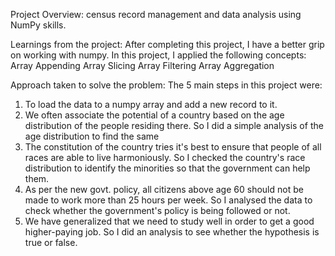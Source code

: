 Project Overview:
census record management and data analysis using NumPy skills.


Learnings from the project:
After completing this project, I have a better grip on working with numpy. In this project, I applied the following concepts:
Array Appending
Array Slicing
Array Filtering
Array Aggregation

Approach taken to solve the problem:
The 5 main steps in this project were:
1) To load the data to a numpy array and add a new record to it.
2) We often associate the potential of a country based on the age distribution of the people residing there. So I did a simple analysis of the age distribution to find the same
3) The constitution of the country tries it's best to ensure that people of all races are able to live harmoniously. So I checked the country's race distribution to identify the minorities so that the government can help them.
4) As per the new govt. policy, all citizens above age 60 should not be made to work more than 25 hours per week. So I analysed the data to check whether the government's policy is being followed or not.
5) We have generalized that we need to study well in order to get a good higher-paying job. So I did an analysis to see whether the hypothesis is true or false.
